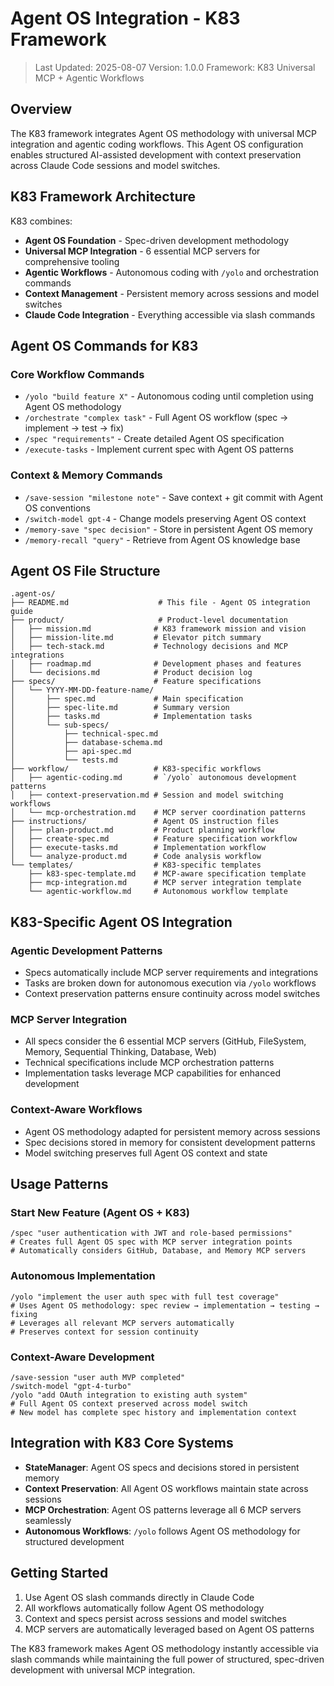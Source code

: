 # Agent OS Integration - K83 Framework

> Last Updated: 2025-08-07
> Version: 1.0.0
> Framework: K83 Universal MCP + Agentic Workflows

## Overview

The K83 framework integrates Agent OS methodology with universal MCP integration and agentic coding workflows. This Agent OS configuration enables structured AI-assisted development with context preservation across Claude Code sessions and model switches.

## K83 Framework Architecture

K83 combines:
- **Agent OS Foundation** - Spec-driven development methodology
- **Universal MCP Integration** - 6 essential MCP servers for comprehensive tooling
- **Agentic Workflows** - Autonomous coding with `/yolo` and orchestration commands
- **Context Management** - Persistent memory across sessions and model switches
- **Claude Code Integration** - Everything accessible via slash commands

## Agent OS Commands for K83

### Core Workflow Commands
- `/yolo "build feature X"` - Autonomous coding until completion using Agent OS methodology
- `/orchestrate "complex task"` - Full Agent OS workflow (spec → implement → test → fix)
- `/spec "requirements"` - Create detailed Agent OS specification
- `/execute-tasks` - Implement current spec with Agent OS patterns

### Context & Memory Commands  
- `/save-session "milestone note"` - Save context + git commit with Agent OS conventions
- `/switch-model gpt-4` - Change models preserving Agent OS context
- `/memory-save "spec decision"` - Store in persistent Agent OS memory
- `/memory-recall "query"` - Retrieve from Agent OS knowledge base

## Agent OS File Structure

```
.agent-os/
├── README.md                    # This file - Agent OS integration guide
├── product/                     # Product-level documentation
│   ├── mission.md              # K83 framework mission and vision
│   ├── mission-lite.md         # Elevator pitch summary
│   ├── tech-stack.md           # Technology decisions and MCP integrations
│   ├── roadmap.md              # Development phases and features
│   └── decisions.md            # Product decision log
├── specs/                      # Feature specifications
│   └── YYYY-MM-DD-feature-name/
│       ├── spec.md             # Main specification
│       ├── spec-lite.md        # Summary version
│       ├── tasks.md            # Implementation tasks
│       └── sub-specs/
│           ├── technical-spec.md
│           ├── database-schema.md
│           ├── api-spec.md
│           └── tests.md
├── workflow/                   # K83-specific workflows
│   ├── agentic-coding.md       # `/yolo` autonomous development patterns
│   ├── context-preservation.md # Session and model switching workflows
│   └── mcp-orchestration.md    # MCP server coordination patterns
├── instructions/               # Agent OS instruction files
│   ├── plan-product.md         # Product planning workflow
│   ├── create-spec.md          # Feature specification workflow
│   ├── execute-tasks.md        # Implementation workflow
│   └── analyze-product.md      # Code analysis workflow
└── templates/                  # K83-specific templates
    ├── k83-spec-template.md    # MCP-aware specification template
    ├── mcp-integration.md      # MCP server integration template
    └── agentic-workflow.md     # Autonomous workflow template
```

## K83-Specific Agent OS Integration

### Agentic Development Patterns
- Specs automatically include MCP server requirements and integrations
- Tasks are broken down for autonomous execution via `/yolo` workflows
- Context preservation patterns ensure continuity across model switches

### MCP Server Integration
- All specs consider the 6 essential MCP servers (GitHub, FileSystem, Memory, Sequential Thinking, Database, Web)
- Technical specifications include MCP orchestration patterns
- Implementation tasks leverage MCP capabilities for enhanced development

### Context-Aware Workflows
- Agent OS methodology adapted for persistent memory across sessions
- Spec decisions stored in memory for consistent development patterns
- Model switching preserves full Agent OS context and state

## Usage Patterns

### Start New Feature (Agent OS + K83)
```
/spec "user authentication with JWT and role-based permissions"
# Creates full Agent OS spec with MCP server integration points
# Automatically considers GitHub, Database, and Memory MCP servers
```

### Autonomous Implementation
```
/yolo "implement the user auth spec with full test coverage"
# Uses Agent OS methodology: spec review → implementation → testing → fixing
# Leverages all relevant MCP servers automatically
# Preserves context for session continuity
```

### Context-Aware Development
```
/save-session "user auth MVP completed"
/switch-model "gpt-4-turbo"  
/yolo "add OAuth integration to existing auth system"
# Full Agent OS context preserved across model switch
# New model has complete spec history and implementation context
```

## Integration with K83 Core Systems

- **StateManager**: Agent OS specs and decisions stored in persistent memory
- **Context Preservation**: All Agent OS workflows maintain state across sessions
- **MCP Orchestration**: Agent OS patterns leverage all 6 MCP servers seamlessly
- **Autonomous Workflows**: `/yolo` follows Agent OS methodology for structured development

## Getting Started

1. Use Agent OS slash commands directly in Claude Code
2. All workflows automatically follow Agent OS methodology
3. Context and specs persist across sessions and model switches
4. MCP servers are automatically leveraged based on Agent OS patterns

The K83 framework makes Agent OS methodology instantly accessible via slash commands while maintaining the full power of structured, spec-driven development with universal MCP integration.